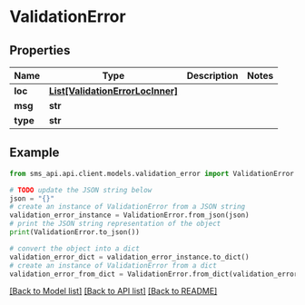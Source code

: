 # ValidationError

## Properties

| Name     | Type                                                            | Description | Notes |
| -------- | --------------------------------------------------------------- | ----------- | ----- |
| **loc**  | [**List[ValidationErrorLocInner]**](ValidationErrorLocInner.md) |             |
| **msg**  | **str**                                                         |             |
| **type** | **str**                                                         |             |

## Example

```python
from sms_api.api.client.models.validation_error import ValidationError

# TODO update the JSON string below
json = "{}"
# create an instance of ValidationError from a JSON string
validation_error_instance = ValidationError.from_json(json)
# print the JSON string representation of the object
print(ValidationError.to_json())

# convert the object into a dict
validation_error_dict = validation_error_instance.to_dict()
# create an instance of ValidationError from a dict
validation_error_from_dict = ValidationError.from_dict(validation_error_dict)
```

[[Back to Model list]](../README.md#documentation-for-models) [[Back to API list]](../README.md#documentation-for-api-endpoints) [[Back to README]](../README.md)
